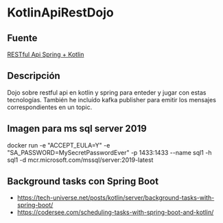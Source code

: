# KotlinApiRestDojo
## Fuente
[RESTful Api Spring + Kotlin](https://www.youtube.com/playlist?list=PL_963TKBW5HDncZWqi51gtK2Y8Cv-aHmb)
## Descripción
Dojo sobre restful api en kotlin y spring para enteder y jugar con estas tecnologías. También he incluído kafka publisher para emitir los mensajes correspondientes en un topic.
## Imagen para ms sql server 2019
docker run -e "ACCEPT_EULA=Y" -e "SA_PASSWORD=MySecretPasswordEver" -p 1433:1433 --name sql1 -h sql1 -d mcr.microsoft.com/mssql/server:2019-latest
## Background tasks con Spring Boot
- https://tech-universe.net/posts/kotlin/server/background-tasks-with-spring-boot/
- https://codersee.com/scheduling-tasks-with-spring-boot-and-kotlin/
